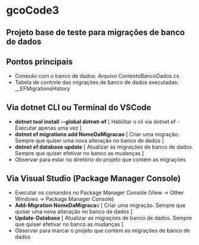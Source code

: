 # gcoCode3
## Projeto base de teste para migrações de banco de dados

## Pontos principais
* Conexão com o banco de dados: Arquivo ContextoBancoDados.cs
* Tabela de controle das migrações de banco de dados executadas: __EFMigrationsHistory

## Via dotnet CLI ou Terminal do VSCode
* **dotnet tool install --global dotnet-ef** [ Habilitar o cli via dotnet ef - Executar apenas uma vez ]
* **dotnet ef migrations add NomeDaMigracao** [ Criar uma migração. Sempre que quiser uma nova alteração no banco de dados ]
* **dotnet ef database update** [ Atualizar as migrações de banco de dados. Sempre que quiser efetivar no banco as mudanças ]
* Observar para estar no diretório do projeto que contém as migrações

## Via Visual Studio (Package Manager Console)
* Executar os comandos no Package Manager Console (View -> Other Windows -> Package Manager Console)
* **Add-Migration NomeDaMigraca**o [ Criar uma migração. Sempre que quiser uma nova alteração no banco de dados ]
* **Update-Database** [ Atualizar as migrações de banco de dados. Sempre que quiser efetivar no banco as mudanças ]
* Observar para marcar o projeto que contem as migrações de banco de dados
